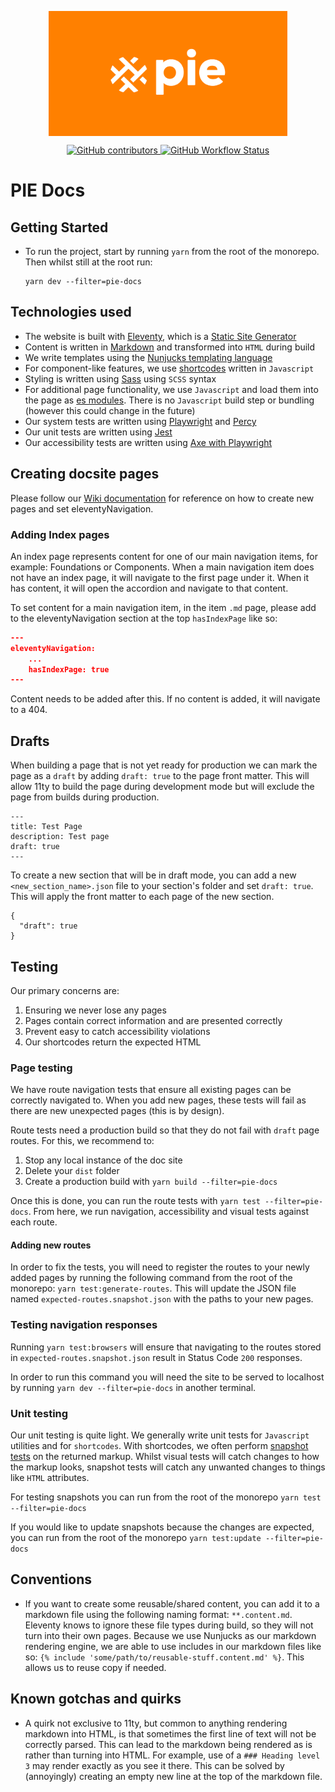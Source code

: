 <p align="center">
  <img align="center" src="src/assets/img/social/landing_home.png" height="200" alt="">
</p>

<p align="center">
  <a href="https://github.com/justeattakeaway/pie/graphs/contributors">
    <img alt="GitHub contributors" src="https://img.shields.io/github/contributors/justeattakeaway/pie">
  </a>
  <a href="https://github.com/justeattakeaway/pie/actions/workflows/build.yml?query=branch%3Amain">
    <img alt="GitHub Workflow Status" src="https://img.shields.io/github/actions/workflow/status/justeattakeaway/pie/build.yml">
  </a>
</p>

# PIE Docs

## Getting Started
- To run the project, start by running `yarn` from the root of the monorepo. Then whilst still at the root run:

  ```
  yarn dev --filter=pie-docs
  ```

## Technologies used
- The website is built with [Eleventy](https://www.11ty.dev/), which is a [Static Site Generator](https://jamstack.org/glossary/ssg/)
- Content is written in [Markdown](https://www.markdownguide.org/cheat-sheet/) and transformed into `HTML` during build
- We write templates using the [Nunjucks templating language](https://mozilla.github.io/nunjucks/)
- For component-like features, we use [shortcodes](https://www.11ty.dev/docs/shortcodes/) written in `Javascript`
- Styling is written using [Sass](https://sass-lang.com/) using `SCSS` syntax
- For additional page functionality, we use `Javascript` and load them into the page as [es modules](https://modern-web.dev/guides/going-buildless/es-modules/). There is no `Javascript` build step or bundling (however this could change in the future)
- Our system tests are written using [Playwright](https://playwright.dev/) and [Percy](https://percy.io/)
- Our unit tests are written using [Jest](https://jestjs.io/)
- Our accessibility tests are written using [Axe with Playwright](https://playwright.dev/docs/accessibility-testing)

## Creating docsite pages

Please follow our [Wiki documentation](https://github.com/justeattakeaway/pie/wiki/Creating-docsite-pages) for reference on how to create new pages and set eleventyNavigation.

### Adding Index pages
An index page represents content for one of our main navigation items, for example: Foundations or Components.
When a main navigation item does not have an index page, it will navigate to the first page under it. When it has content, it will open the accordion and navigate to that content.

To set content for a main navigation item, in the item `.md` page, please add to the eleventyNavigation section at the top `hasIndexPage` like so:

```json
---
eleventyNavigation:
    ...
    hasIndexPage: true
---
```

Content needs to be added after this. If no content is added, it will navigate to a 404.

## Drafts

When building a page that is not yet ready for production we can mark the page as a `draft` by adding `draft: true` to the page front matter. This will allow 11ty to build the page during development mode but will exclude the page from builds during production.

```
---
title: Test Page
description: Test page
draft: true
---
```

To create a new section that will be in draft mode, you can add a new `<new_section_name>.json` file to your section's folder and set `draft: true`. This will apply the front matter to each page of the new section.

```
{
  "draft": true
}
```

## Testing
Our primary concerns are:
1. Ensuring we never lose any pages
2. Pages contain correct information and are presented correctly
3. Prevent easy to catch accessibility violations
4. Our shortcodes return the expected HTML

### Page testing

We have route navigation tests that ensure all existing pages can be correctly navigated to. When you add new pages, these tests will fail as there are new unexpected pages (this is by design).

Route tests need a production build so that they do not fail with `draft` page routes. For this, we recommend to:
1. Stop any local instance of the doc site
2. Delete your `dist` folder
3. Create a production build with `yarn build --filter=pie-docs`

Once this is done, you can run the route tests with `yarn test --filter=pie-docs`.
From here, we run navigation, accessibility and visual tests against each route.

#### Adding new routes

In order to fix the tests, you will need to register the routes to your newly added pages by running the following command from the root of the monorepo: `yarn test:generate-routes`. This will update the JSON file named `expected-routes.snapshot.json` with the paths to your new pages.

### Testing navigation responses

Running `yarn test:browsers` will ensure that navigating to the routes stored in `expected-routes.snapshot.json` result in Status Code `200` responses.

In order to run this command you will need the site to be served to localhost by running `yarn dev --filter=pie-docs` in another terminal.

### Unit testing
Our unit testing is quite light. We generally write unit tests for `Javascript` utilities and for `shortcodes`. With shortcodes, we often perform [snapshot tests](https://jestjs.io/docs/snapshot-testing) on the returned markup. Whilst visual tests will catch changes to how the markup looks, snapshot tests will catch any unwanted changes to things like `HTML` attributes.

For testing snapshots you can run from the root of the monorepo `yarn test --filter=pie-docs`

If you would like to update snapshots because the changes are expected, you can run from the root of the monorepo `yarn test:update --filter=pie-docs`

## Conventions
- If you want to create some reusable/shared content, you can add it to a markdown file using the following naming format: `**.content.md`. Eleventy knows to ignore these file types during build, so they will not turn into their own pages. Because we use Nunjucks as our markdown rendering engine, we are able to use includes in our markdown files like so: `{% include 'some/path/to/reusable-stuff.content.md' %}`. This allows us to reuse copy if needed.

## Known gotchas and quirks
- A quirk not exclusive to 11ty, but common to anything rendering markdown into HTML, is that sometimes the first line of text will not be correctly parsed. This can lead to the markdown being rendered as is rather than turning into HTML. For example, use of a `### Heading level 3` may render exactly as you see it there. This can be solved by (annoyingly) creating an empty new line at the top of the markdown file.

